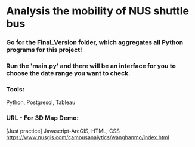 # Analysis the mobility of NUS shuttle bus

### Go for the Final_Version folder, which aggregates all Python programs for this project!
### Run the 'main.py' and there will be an interface for you to choose the date range you want to check.

### Tools:
Python, Postgresql, Tableau

### URL - For 3D Map Demo:
[Just practice]
Javascript-ArcGIS, HTML, CSS
https://www.nusgis.com/campusanalytics/wanghanmo/index.html



